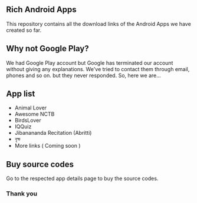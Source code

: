 ## Rich Android Apps
This repository contains all the download links of the Android Apps we have created so far.

## Why not Google Play?
We had Google Play account but Google has terminated our account without giving any explanations. We've tried to contact them through email, phones and so on. but they never responded.
So, here we are...

## App list
* Animal Lover
* Awesome NCTB
* BirdsLover
* IQQuiz
* Jibanananda Recitation (Abritti)
* বৃক্ষ
* More links ( Coming soon )

## Buy source codes
Go to the respected app details page to buy the source codes.

### Thank you
